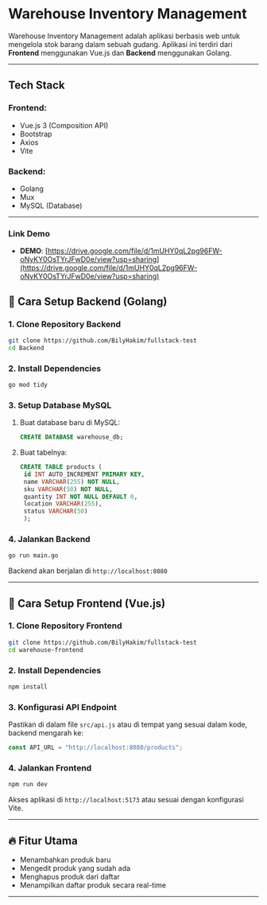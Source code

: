 # Warehouse Inventory Management

Warehouse Inventory Management adalah aplikasi berbasis web untuk mengelola stok barang dalam sebuah gudang. Aplikasi ini terdiri dari **Frontend** menggunakan Vue.js dan **Backend** menggunakan Golang.

---

##  Tech Stack

### Frontend:
- Vue.js 3 (Composition API)
- Bootstrap 
- Axios
- Vite

### Backend:
- Golang 
- Mux
- MySQL (Database)

---

### Link Demo
- **DEMO**: [https://drive.google.com/file/d/1mUHY0qL2pg96FW-oNyKY0OsTYrJFwD0e/view?usp=sharing](https://drive.google.com/file/d/1mUHY0qL2pg96FW-oNyKY0OsTYrJFwD0e/view?usp=sharing)

## 📌 Cara Setup Backend (Golang)

### 1. Clone Repository Backend
```bash
git clone https://github.com/BilyHakim/fullstack-test
cd Backend
```

### 2. Install Dependencies
```bash
go mod tidy
```

### 3. Setup Database MySQL
1. Buat database baru di MySQL:
   ```sql
   CREATE DATABASE warehouse_db;
   ```
2. Buat tabelnya:
   ```sql
   CREATE TABLE products (
    id INT AUTO_INCREMENT PRIMARY KEY,
    name VARCHAR(255) NOT NULL,
    sku VARCHAR(50) NOT NULL,
    quantity INT NOT NULL DEFAULT 0,
    location VARCHAR(255),
    status VARCHAR(50)
    );
   ```

### 4. Jalankan Backend
```bash
go run main.go
```
Backend akan berjalan di `http://localhost:8080`

---

## 📌 Cara Setup Frontend (Vue.js)

### 1. Clone Repository Frontend
```bash
git clone https://github.com/BilyHakim/fullstack-test
cd warehouse-frontend
```

### 2. Install Dependencies
```bash
npm install
```

### 3. Konfigurasi API Endpoint
Pastikan di dalam file `src/api.js` atau di tempat yang sesuai dalam kode, backend mengarah ke:
```javascript
const API_URL = "http://localhost:8080/products";
```

### 4. Jalankan Frontend
```bash
npm run dev
```
Akses aplikasi di `http://localhost:5173` atau sesuai dengan konfigurasi Vite.

---

## 🔥 Fitur Utama
- Menambahkan produk baru
- Mengedit produk yang sudah ada
- Menghapus produk dari daftar
- Menampilkan daftar produk secara real-time

---
